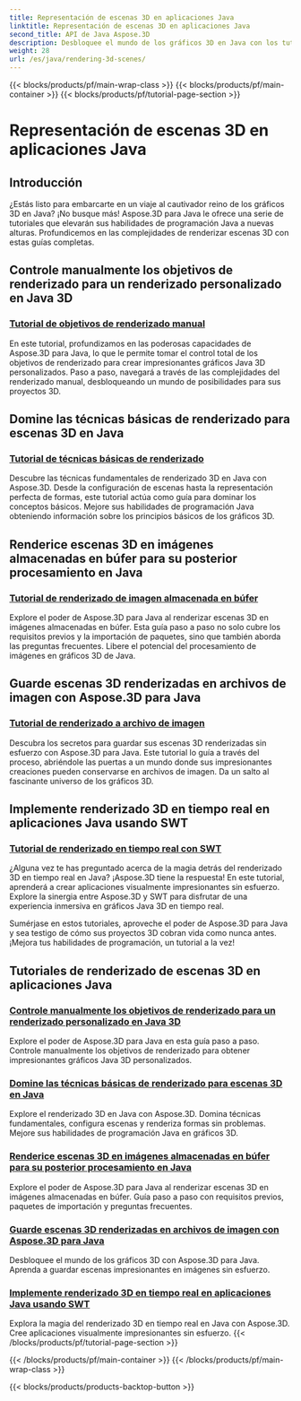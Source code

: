 ```yaml
---
title: Representación de escenas 3D en aplicaciones Java
linktitle: Representación de escenas 3D en aplicaciones Java
second_title: API de Java Aspose.3D
description: Desbloquee el mundo de los gráficos 3D en Java con los tutoriales de Aspose.3D. Domine el renderizado manual, las técnicas básicas, el procesamiento de imágenes y el renderizado en tiempo real sin esfuerzo.
weight: 28
url: /es/java/rendering-3d-scenes/
---
```


{{< blocks/products/pf/main-wrap-class >}}
{{< blocks/products/pf/main-container >}}
{{< blocks/products/pf/tutorial-page-section >}}

# Representación de escenas 3D en aplicaciones Java

## Introducción

¿Estás listo para embarcarte en un viaje al cautivador reino de los gráficos 3D en Java? ¡No busque más! Aspose.3D para Java le ofrece una serie de tutoriales que elevarán sus habilidades de programación Java a nuevas alturas. Profundicemos en las complejidades de renderizar escenas 3D con estas guías completas.

## Controle manualmente los objetivos de renderizado para un renderizado personalizado en Java 3D
### [Tutorial de objetivos de renderizado manual](./manual-render-targets/)

En este tutorial, profundizamos en las poderosas capacidades de Aspose.3D para Java, lo que le permite tomar el control total de los objetivos de renderizado para crear impresionantes gráficos Java 3D personalizados. Paso a paso, navegará a través de las complejidades del renderizado manual, desbloqueando un mundo de posibilidades para sus proyectos 3D.

## Domine las técnicas básicas de renderizado para escenas 3D en Java
### [Tutorial de técnicas básicas de renderizado](./basic-rendering/)

Descubre las técnicas fundamentales de renderizado 3D en Java con Aspose.3D. Desde la configuración de escenas hasta la representación perfecta de formas, este tutorial actúa como guía para dominar los conceptos básicos. Mejore sus habilidades de programación Java obteniendo información sobre los principios básicos de los gráficos 3D.

## Renderice escenas 3D en imágenes almacenadas en búfer para su posterior procesamiento en Java
### [Tutorial de renderizado de imagen almacenada en búfer](./render-to-buffered-image/)

Explore el poder de Aspose.3D para Java al renderizar escenas 3D en imágenes almacenadas en búfer. Esta guía paso a paso no solo cubre los requisitos previos y la importación de paquetes, sino que también aborda las preguntas frecuentes. Libere el potencial del procesamiento de imágenes en gráficos 3D de Java.

## Guarde escenas 3D renderizadas en archivos de imagen con Aspose.3D para Java
### [Tutorial de renderizado a archivo de imagen](./render-to-file/)

Descubra los secretos para guardar sus escenas 3D renderizadas sin esfuerzo con Aspose.3D para Java. Este tutorial lo guía a través del proceso, abriéndole las puertas a un mundo donde sus impresionantes creaciones pueden conservarse en archivos de imagen. Da un salto al fascinante universo de los gráficos 3D.

## Implemente renderizado 3D en tiempo real en aplicaciones Java usando SWT
### [Tutorial de renderizado en tiempo real con SWT](./real-time-rendering-swt/)

¿Alguna vez te has preguntado acerca de la magia detrás del renderizado 3D en tiempo real en Java? ¡Aspose.3D tiene la respuesta! En este tutorial, aprenderá a crear aplicaciones visualmente impresionantes sin esfuerzo. Explore la sinergia entre Aspose.3D y SWT para disfrutar de una experiencia inmersiva en gráficos Java 3D en tiempo real.

Sumérjase en estos tutoriales, aproveche el poder de Aspose.3D para Java y sea testigo de cómo sus proyectos 3D cobran vida como nunca antes. ¡Mejora tus habilidades de programación, un tutorial a la vez!
## Tutoriales de renderizado de escenas 3D en aplicaciones Java
### [Controle manualmente los objetivos de renderizado para un renderizado personalizado en Java 3D](./manual-render-targets/)
Explore el poder de Aspose.3D para Java en esta guía paso a paso. Controle manualmente los objetivos de renderizado para obtener impresionantes gráficos Java 3D personalizados.
### [Domine las técnicas básicas de renderizado para escenas 3D en Java](./basic-rendering/)
Explore el renderizado 3D en Java con Aspose.3D. Domina técnicas fundamentales, configura escenas y renderiza formas sin problemas. Mejore sus habilidades de programación Java en gráficos 3D.
### [Renderice escenas 3D en imágenes almacenadas en búfer para su posterior procesamiento en Java](./render-to-buffered-image/)
Explore el poder de Aspose.3D para Java al renderizar escenas 3D en imágenes almacenadas en búfer. Guía paso a paso con requisitos previos, paquetes de importación y preguntas frecuentes.
### [Guarde escenas 3D renderizadas en archivos de imagen con Aspose.3D para Java](./render-to-file/)
Desbloquee el mundo de los gráficos 3D con Aspose.3D para Java. Aprenda a guardar escenas impresionantes en imágenes sin esfuerzo.
### [Implemente renderizado 3D en tiempo real en aplicaciones Java usando SWT](./real-time-rendering-swt/)
Explora la magia del renderizado 3D en tiempo real en Java con Aspose.3D. Cree aplicaciones visualmente impresionantes sin esfuerzo.
{{< /blocks/products/pf/tutorial-page-section >}}

{{< /blocks/products/pf/main-container >}}
{{< /blocks/products/pf/main-wrap-class >}}

{{< blocks/products/products-backtop-button >}}
